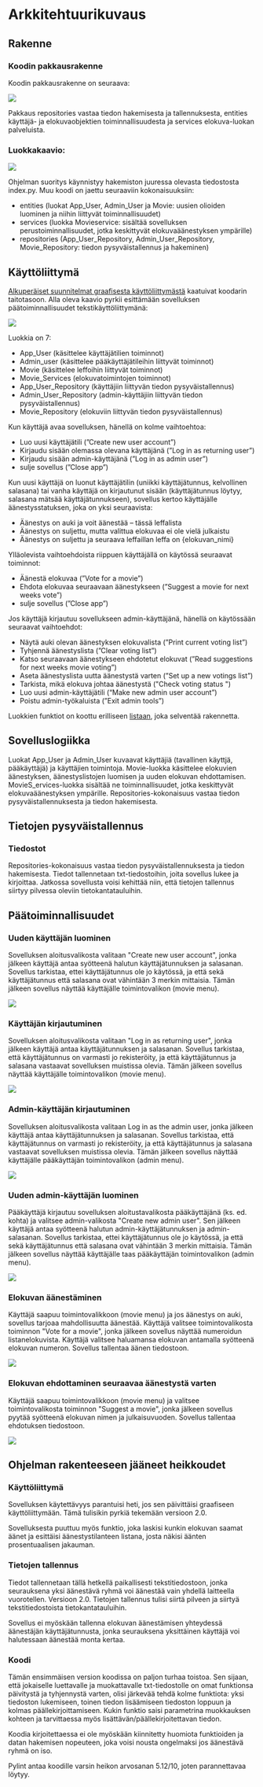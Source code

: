 # Arkkitehtuurikuvaus

## Rakenne

### Koodin pakkausrakenne

Koodin pakkausrakenne on seuraava:


![](https://github.com/KatjaKvintus/ot-harjoitustyo/blob/master/dokumentaatio/Kuvat/pakkausrakenne.jpg)


Pakkaus repositories vastaa tiedon hakemisesta ja tallennuksesta, entities käyttäjä- ja elokuvaobjektien toiminnallisuudesta ja services elokuva-luokan palveluista.


### Luokkakaavio:

![](https://github.com/KatjaKvintus/ot-harjoitustyo/blob/master/dokumentaatio/Kuvat/luokkakaavio.jpg)

Ohjelman suoritys käynnistyy hakemiston juuressa olevasta tiedostosta index.py. Muu koodi on jaettu seuraaviin kokonaisuuksiin:
- entities (luokat App_User, Admin_User ja Movie: uusien olioiden luominen ja niihin liittyvät toiminnallisuudet)
- services (luokka Movieservice: sisältää sovelluksen perustoiminnallisuudet, jotka keskittyvät elokuvaäänestyksen ympärille)
- repositories (App_User_Repository, Admin_User_Repository, Movie_Repository: tiedon pysyväistallennus ja hakeminen)


## Käyttöliittymä

[Alkuperäiset suunnitelmat graafisesta käyttöliittymästä](https://github.com/KatjaKvintus/ot-harjoitustyo/blob/master/dokumentaatio/Kuvat/K%C3%A4ytt%C3%B6liittym%C3%A4_alustava%20suunnitelma.JPG) kaatuivat koodarin taitotasoon. Alla oleva kaavio pyrkii esittämään sovelluksen päätoiminnallisuudet tekstikäyttöliittymänä:

![](https://github.com/KatjaKvintus/ot-harjoitustyo/blob/master/dokumentaatio/Kuvat/K%C3%A4ytt%C3%B6liittym%C3%A4_final.JPG)


Luokkia on 7:
-	App_User (käsittelee käyttäjätilien toiminnot)
-	Admin_user (käsittelee pääkäyttäjätileihin liittyvät toiminnot)
-	Movie (käsittelee leffoihin liittyvät toiminnot)
-	Movie_Services  (elokuvatoimintojen toiminnot)
- App_User_Repository (käyttäjiin liittyvän tiedon pysyväistallennus)
- Admin_User_Repository (admin-käyttäjiin liittyvän tiedon pysyväistallennus)
- Movie_Repository (elokuviin liittyvän tiedon pysyväistallennus)

Kun käyttäjä avaa sovelluksen, hänellä on kolme vaihtoehtoa:
-	Luo uusi käyttäjätili (”Create new user account”)
-	Kirjaudu sisään olemassa olevana käyttäjänä (”Log in as returning user”)
-	Kirjaudu sisään admin-käyttäjänä (”Log in as admin user”)
-	sulje sovellus (”Close app”)

Kun uusi käyttäjä on luonut käyttäjätilin (uniikki käyttäjätunnus, kelvollinen salasana) tai vanha käyttäjä on kirjautunut sisään (käyttäjätunnus löytyy, salasana mätsää käyttäjätunnukseen), sovellus kertoo käyttäjälle äänestysstatuksen, joka on yksi seuraavista:
-	Äänestys on auki ja voit äänestää – tässä leffalista
-	Äänestys on suljettu, mutta valittua elokuvaa ei ole vielä julkaistu
-	Äänestys on suljettu ja seuraava leffaillan leffa on {elokuvan_nimi}

Ylläolevista vaihtoehdoista riippuen käyttäjällä on käytössä seuraavat toiminnot:
-	Äänestä elokuvaa (”Vote for a movie”)
-	Ehdota elokuvaa seuraavaan äänestykseen (”Suggest a movie for next weeks vote”)
-	sulje sovellus (”Close app”)

Jos käyttäjä kirjautuu sovellukseen admin-käyttäjänä, hänellä on käytössään seuraavat vaihtoehdot:
-	Näytä auki olevan äänestyksen elokuvalista (”Print current voting list”)
-	Tyhjennä äänestyslista (”Clear voting list”)
-	Katso seuraavaan äänestykseen ehdotetut elokuvat (”Read suggestions for next weeks movie voting”)
-	Aseta äänestyslista uutta äänestystä varten (”Set up a new votings list”)
-	Tarkista, mikä elokuva johtaa äänestystä ("Check voting status ")
-	Luo uusi admin-käyttäjätili (“Make new admin user account”)
-	Poistu admin-työkaluista (”Exit admin tools”)

Luokkien funktiot on koottu erilliseen [listaan](https://github.com/KatjaKvintus/movie-voting-app/blob/master/dokumentaatio/funktiolista.md), joka selventää rakennetta.


## Sovelluslogiikka

Luokat App_User ja Admin_User kuvaavat käyttäjiä (tavallinen käyttjä, pääkäyttäjä) ja käyttäjien toimintoja. Movie-luokka käsittelee elokuvien äänestyksen, äänestyslistojen luomisen ja uuden elokuvan ehdottamisen. MovieS_ervices-luokka sisältää ne toiminnallisuudet, jotka keskittyvät elokuvaäänestyksen ympärille. Repositories-kokonaisuus vastaa tiedon pysyväistallennuksesta ja tiedon hakemisesta.


## Tietojen pysyväistallennus

### Tiedostot

Repositories-kokonaisuus vastaa tiedon pysyväistallennuksesta ja tiedon hakemisesta. Tiedot tallennetaan txt-tiedostoihin, joita sovellus lukee ja kirjoittaa. Jatkossa sovellusta voisi kehittää niin, että tietojen tallennus siirtyy pilvessa oleviin tietokantatauluihin.


## Päätoiminnallisuudet

### Uuden käyttäjän luominen

Sovelluksen aloitusvalikosta valitaan "Create new user account", jonka jälkeen käyttäjä antaa syötteenä halutun käyttäjätunnuksen ja salasanan. Sovellus tarkistaa, ettei käyttäjätunnus ole jo käytössä, ja että sekä käyttäjätunnus että salasana ovat vähintään 3 merkin mittaisia. Tämän jälkeen sovellus näyttää käyttäjälle toimintovalikon (movie menu). 

![](https://github.com/KatjaKvintus/ot-harjoitustyo/blob/master/dokumentaatio/Kuvat/sekvenssikaavio_Creating%20new%20user%20account.jpg)


### Käyttäjän kirjautuminen

Sovelluksen aloitusvalikosta valitaan "Log in as returning user", jonka jälkeen käyttäjä antaa käyttäjätunnuksen ja salasanan. Sovellus tarkistaa, että käyttäjätunnus on varmasti jo rekisteröity, ja että käyttäjätunnus ja salasana vastaavat sovelluksen muistissa olevia. Tämän jälkeen sovellus näyttää käyttäjälle toimintovalikon (movie menu). 

![](https://github.com/KatjaKvintus/ot-harjoitustyo/blob/master/dokumentaatio/Kuvat/sekvenssikaavio_Existing%20user%20log%20in.jpg)


### Admin-käyttäjän kirjautuminen

Sovelluksen aloitusvalikosta valitaan Log in as the admin user, jonka jälkeen käyttäjä antaa käyttäjätunnuksen ja salasanan. Sovellus tarkistaa, että käyttäjätunnus on varmasti jo rekisteröity, ja että käyttäjätunnus ja salasana vastaavat sovelluksen muistissa olevia. Tämän jälkeen sovellus näyttää käyttäjälle pääkäyttäjän toimintovalikon (admin menu). 

![](https://github.com/KatjaKvintus/ot-harjoitustyo/blob/master/dokumentaatio/Kuvat/sekvenssikaavio_Admin%20user%20log%20in.jpg)


### Uuden admin-käyttäjän luominen

Pääkäyttäjä kirjautuu sovelluksen aloitustavalikosta pääkäyttäjänä (ks. ed. kohta) ja valitsee admin-valikosta "Create new admin user". Sen jälkeen käyttäjä antaa syötteenä halutun admin-käyttäjätunnuksen ja admin-salasanan. Sovellus tarkistaa, ettei käyttäjätunnus ole jo käytössä, ja että sekä käyttäjätunnus että salasana ovat vähintään 3 merkin mittaisia. Tämän jälkeen sovellus näyttää käyttäjälle taas pääkäyttäjän toimintovalikon (admin menu).

![](https://github.com/KatjaKvintus/ot-harjoitustyo/blob/master/dokumentaatio/Kuvat/sekvenssikaavio_Creating%20new%20admin%20user%20account.jpg)


### Elokuvan äänestäminen

Käyttäjä saapuu toimintovalikkoon (movie menu) ja jos äänestys on auki, sovellus tarjoaa mahdollisuutta äänestää. Käyttäjä valitsee toimintovalikosta toiminnon "Vote for a movie", jonka jälkeen sovellus näyttää numeroidun listanelokuvista. Käyttäjä valitsee haluamansa elokuvan antamalla syötteenä elokuvan numeron. Sovellus tallentaa äänen tiedostoon.

![](https://github.com/KatjaKvintus/ot-harjoitustyo/blob/master/dokumentaatio/Kuvat/sekvenssikaavio_Voting%20for%20a%20movie.jpg)


### Elokuvan ehdottaminen seuraavaa äänestystä varten

Käyttäjä saapuu toimintovalikkoon (movie menu) ja valitsee toimintovalikosta toiminnon "Suggest a movie", jonka jälkeen sovellus pyytää syötteenä elokuvan nimen ja julkaisuvuoden. Sovellus tallentaa ehdotuksen tiedostoon.

![](https://github.com/KatjaKvintus/ot-harjoitustyo/blob/master/dokumentaatio/Kuvat/sekvenssikaavio_Suggesting%20a%20movie.jpg)


## Ohjelman rakenteeseen jääneet heikkoudet


### Käyttöliittymä

Sovelluksen käytettävyys parantuisi heti, jos sen päivittäisi graafiseen käyttöliittymään. Tämä tulisikin pyrkiä tekemään versioon 2.0.

Sovelluksesta puuttuu myös funktio, joka laskisi kunkin elokuvan saamat äänet ja esittäisi äänestystilanteen listana, josta näkisi äänten prosentuaalisen jakauman.



### Tietojen tallennus

Tiedot tallennetaan tällä hetkellä paikallisesti tekstitiedostoon, jonka seurauksena yksi äänestävä ryhmä voi äänestää vain yhdellä laitteella vuorotellen. Versioon 2.0. Tietojen tallennus tulisi siirtä pilveen ja siirtyä tekstitiedostoista tietokantatauluihin.

Sovellus ei myöskään tallenna elokuvan äänestämisen yhteydessä äänestäjän käyttäjätunnusta, jonka seurauksena yksittäinen käyttäjä voi halutessaan äänestää monta kertaa.


### Koodi

Tämän ensimmäisen version koodissa on paljon turhaa toistoa. Sen sijaan, että jokaiselle luettavalle ja muokattavalle txt-tiedostolle on omat funktionsa päivitystä ja tyhjennystä varten, olisi järkevää tehdä kolme funktiota: yksi tiedoston lukemiseen, toinen tiedon lisäämiseen tiedoston loppuun ja kolmas päällekirjoittamiseen. Kukin funktio saisi parametrina muokkauksen kohteen ja tarvittaessa myös lisättävän/päällekirjoitettavan tiedon.

Koodia kirjoitettaessa ei ole myöskään kiinnitetty huomiota funktioiden ja datan hakemisen nopeuteen, joka voisi nousta ongelmaksi jos äänestävä ryhmä on iso.

Pylint antaa koodille varsin heikon arvosanan 5.12/10, joten parannettavaa löytyy. 
